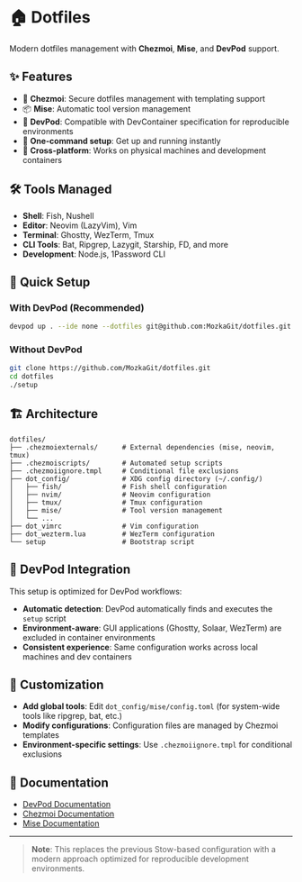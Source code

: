 # 🏠 Dotfiles

Modern dotfiles management with **Chezmoi**, **Mise**, and **DevPod** support.

## ✨ Features

- 🔧 **Chezmoi**: Secure dotfiles management with templating support
- 📦 **Mise**: Automatic tool version management  
- 🐳 **DevPod**: Compatible with DevContainer specification for reproducible environments
- 🚀 **One-command setup**: Get up and running instantly
- 🔄 **Cross-platform**: Works on physical machines and development containers

## 🛠️ Tools Managed

- **Shell**: Fish, Nushell
- **Editor**: Neovim (LazyVim), Vim
- **Terminal**: Ghostty, WezTerm, Tmux
- **CLI Tools**: Bat, Ripgrep, Lazygit, Starship, FD, and more
- **Development**: Node.js, 1Password CLI

## 🚀 Quick Setup

### With DevPod (Recommended)

```bash
devpod up . --ide none --dotfiles git@github.com:MozkaGit/dotfiles.git
```

### Without DevPod

```bash
git clone https://github.com/MozkaGit/dotfiles.git
cd dotfiles
./setup
```

## 🏗️ Architecture

```
dotfiles/
├── .chezmoiexternals/      # External dependencies (mise, neovim, tmux)
├── .chezmoiscripts/        # Automated setup scripts
├── .chezmoiignore.tmpl     # Conditional file exclusions
├── dot_config/             # XDG config directory (~/.config/)
│   ├── fish/               # Fish shell configuration
│   ├── nvim/               # Neovim configuration
│   ├── tmux/               # Tmux configuration
│   ├── mise/               # Tool version management
│   └── ...
├── dot_vimrc               # Vim configuration
├── dot_wezterm.lua         # WezTerm configuration
└── setup                   # Bootstrap script
```

## 🎯 DevPod Integration

This setup is optimized for DevPod workflows:

- **Automatic detection**: DevPod automatically finds and executes the `setup` script
- **Environment-aware**: GUI applications (Ghostty, Solaar, WezTerm) are excluded in container environments
- **Consistent experience**: Same configuration works across local machines and dev containers

## 🔧 Customization

- **Add global tools**: Edit `dot_config/mise/config.toml` (for system-wide tools like ripgrep, bat, etc.)
- **Modify configurations**: Configuration files are managed by Chezmoi templates
- **Environment-specific settings**: Use `.chezmoiignore.tmpl` for conditional exclusions

## 📖 Documentation

- [DevPod Documentation](https://devpod.sh/)
- [Chezmoi Documentation](https://chezmoi.io/)
- [Mise Documentation](https://mise.jdx.dev/)

---

> **Note**: This replaces the previous Stow-based configuration with a modern approach optimized for reproducible development environments.
